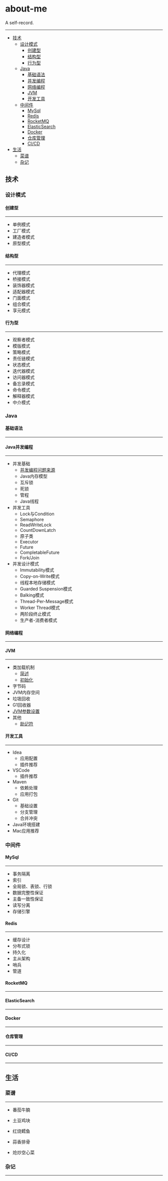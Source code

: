 # about-me

A self-record.

---

- [技术](#技术)
    - [设计模式](#设计模式)
        - [创建型](#创建型)
        - [结构型](#结构型)
        - [行为型](#行为型)
    - [Java](#Java)
        - [基础语法](#基础语法)
        - [并发编程](#并发编程)
        - [网络编程](#网络编程)
        - [JVM](#JVM)
        - [开发工具](#开发工具)
    - [中间件](#中间件)
        - [MySql](#MySql)
        - [Redis](#Redis)
        - [RocketMQ](#RocketMQ)
        - [ElasticSearch](#ElasticSearch)
        - [Docker](#Docker)
        - [仓库管理](#仓库管理)
        - [CI/CD](#CI/CD)
- [生活](#生活)
    - [菜谱](#菜谱)
    - [杂记](#杂记)

## 技术

### **设计模式**

#### 创建型
---

- 单例模式
- 工厂模式
- 建造者模式
- 原型模式

#### 结构型
---

- 代理模式
- 桥接模式
- 装饰器模式
- 适配器模式
- 门面模式
- 组合模式
- 享元模式

#### 行为型
---

- 观察者模式
- 模版模式
- 策略模式
- 责任链模式
- 状态模式
- 迭代器模式
- 访问器模式
- 备忘录模式
- 命令模式
- 解释器模式
- 中介模式

### **Java**

#### 基础语法
---

#### Java并发编程
---

- 并发基础
    - [并发编程问题来源](note/concurrent/1_problemSourceAndTreatmentPlan.md)
    - Java内存模型
    - 互斥锁
    - 死锁
    - 管程
    - Java线程
- 并发工具
    - Lock与Condition
    - Semaphore
    - ReadWriteLock
    - CountDownLatch
    - 原子类
    - Executor
    - Future
    - CompletableFuture
    - Fork/Join
- 并发设计模式
    - Immutability模式
    - Copy-on-Write模式
    - 线程本地存储模式
    - Guarded Suspension模式
    - Balking模式
    - Thread-Per-Message模式
    - Worker Thread模式
    - 两阶段终止模式
    - 生产者-消费者模式

#### 网络编程
---

#### JVM
---

- 类加载机制
    - [简述](note/jvm/classloader/1_introduction.md)
    - [初始化](note/jvm/classloader/1_introduction.md)
- 字节码
- JVM内存空间
- 垃圾回收
- G1回收器
- [JVM参数设置](note/jvm/config/jvmParameterConfig.md)
- 其他
    - [助记符](note/jvm/else/jvmMnemonic.md)

#### 开发工具
---

- Idea
    - 应用配置
    - 插件推荐
- VSCode
    - 插件推荐
- Maven
    - 依赖处理
    - 应用打包
- Git
    - 基础设置
    - 分支管理
    - 合并冲突
- Java环境搭建
- Mac应用推荐

### **中间件**

#### MySql
---

- 事务隔离
- 索引
- 全局锁、表锁、行锁
- 数据完整性保证
- 主备一致性保证
- 读写分离
- 存储引擎

#### Redis
---

- 缓存设计
- 分布式锁
- 持久化
- 主从架构
- 哨兵
- 管道

#### RocketMQ
---

#### ElasticSearch
---

#### Docker
---

#### 仓库管理
---

#### CI/CD
---

## 生活

### **菜谱**
---

- 番茄牛腩

- 土豆鸡块

- 红烧鳕鱼

- 蒜香排骨

- 炝炒空心菜

### **杂记**
---
